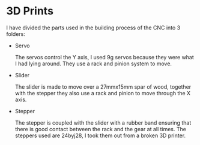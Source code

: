 # 3D Prints

I have divided the parts used in the building process of the CNC into 3 folders:

* Servo

  The servos control the Y axis, I used 9g servos because they were what I had lying around. They use a rack and pinion system to move.

  

* Slider

  The slider is made to move over a 27mmx15mm spar of wood, together with the stepper they also use a rack and pinion to move through the X axis.

* Stepper

  The stepper is coupled with the slider with a rubber band ensuring that there is good contact between the rack and the gear at all times. The steppers used are 24byj28, I took them out from a broken 3D printer.
